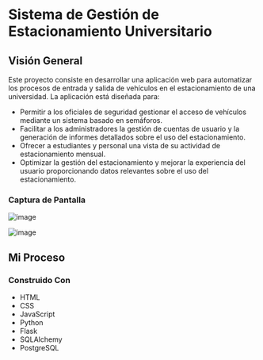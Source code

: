 
# Sistema de Gestión de Estacionamiento Universitario

## Visión General

Este proyecto consiste en desarrollar una aplicación web para automatizar los procesos de entrada y salida de vehículos en el estacionamiento de una universidad. La aplicación está diseñada para:

- Permitir a los oficiales de seguridad gestionar el acceso de vehículos mediante un sistema basado en semáforos.
- Facilitar a los administradores la gestión de cuentas de usuario y la generación de informes detallados sobre el uso del estacionamiento.
- Ofrecer a estudiantes y personal una vista de su actividad de estacionamiento mensual.
- Optimizar la gestión del estacionamiento y mejorar la experiencia del usuario proporcionando datos relevantes sobre el uso del estacionamiento.

### Captura de Pantalla
![image](https://github.com/user-attachments/assets/08928be3-0cc5-4241-a5c7-d8bcc061eacd)

![image](https://github.com/user-attachments/assets/fc633d0f-fc2b-4339-b055-11f7b82d4f02)

## Mi Proceso

### Construido Con
- HTML
- CSS
- JavaScript
- Python
- Flask
- SQLAlchemy
- PostgreSQL


